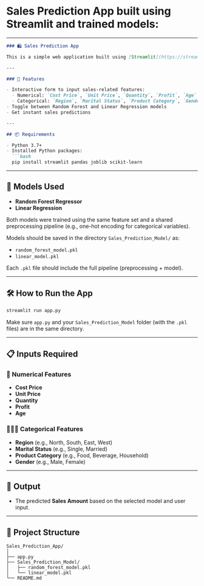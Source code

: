 #  **Sales Prediction App** built using Streamlit and trained models:

---

````markdown
### 🛍️ Sales Prediction App

This is a simple web application built using [Streamlit](https://streamlit.io/) that allows users to predict **sales amounts** based on key product, demographic, and pricing features. It supports two types of machine learning models: **Random Forest** and **Linear Regression**.

---

### 🚀 Features

- Interactive form to input sales-related features:
  - Numerical: `Cost Price`, `Unit Price`, `Quantity`, `Profit`, `Age`
  - Categorical: `Region`, `Marital Status`, `Product Category`, `Gender`
- Toggle between Random Forest and Linear Regression models
- Get instant sales predictions

---

## 📦 Requirements

- Python 3.7+
- Installed Python packages:
  ```bash
  pip install streamlit pandas joblib scikit-learn
````

---

## 🧠 Models Used

* **Random Forest Regressor**
* **Linear Regression**

Both models were trained using the same feature set and a shared preprocessing pipeline (e.g., one-hot encoding for categorical variables).

Models should be saved in the directory `Sales_Prediction_Model/` as:

* `random_forest_model.pkl`
* `linear_model.pkl`

Each `.pkl` file should include the full pipeline (preprocessing + model).

---

## 🛠 How to Run the App

```bash
streamlit run app.py
```

Make sure `app.py` and your `Sales_Prediction_Model` folder (with the `.pkl` files) are in the same directory.

---

## 📋 Inputs Required

### 🔢 Numerical Features

* **Cost Price**
* **Unit Price**
* **Quantity**
* **Profit**
* **Age**

### 🧑‍🤝‍🧑 Categorical Features

* **Region** (e.g., North, South, East, West)
* **Marital Status** (e.g., Single, Married)
* **Product Category** (e.g., Food, Beverage, Household)
* **Gender** (e.g., Male, Female)

---

## 🧪 Output

* The predicted **Sales Amount** based on the selected model and user input.

---

## 📁 Project Structure

```
Sales_Prediction_App/
│
├── app.py
├── Sales_Prediction_Model/
│   ├── random_forest_model.pkl
│   └── linear_model.pkl
└── README.md
```

